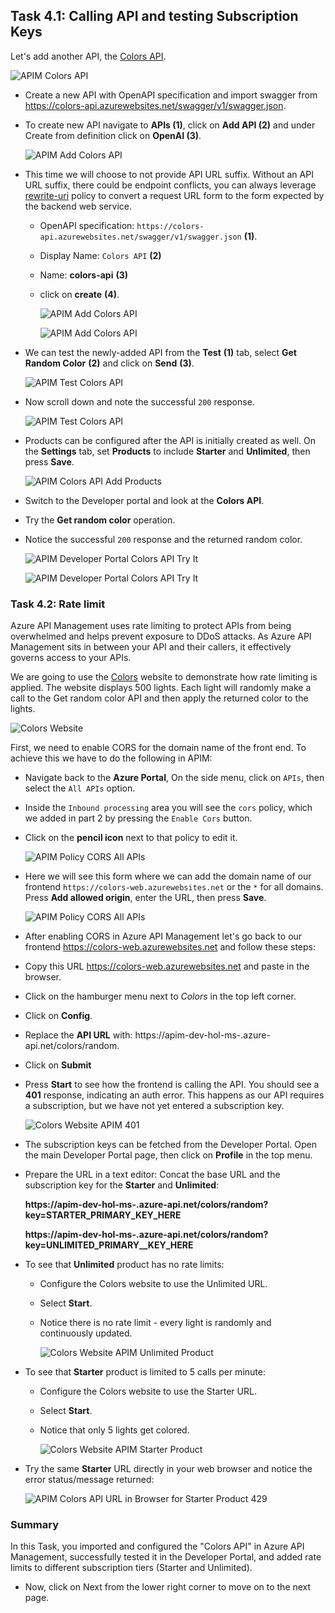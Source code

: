 ## Task 4.1: Calling API and testing Subscription Keys

Let's add another API, the [Colors API](https://colors-api.azurewebsites.net/swagger/v1/swagger.json).

![APIM Colors API](media3/01.png)

- Create a new API with OpenAPI specification and import swagger from <https://colors-api.azurewebsites.net/swagger/v1/swagger.json>.
- To create new API navigate to **APIs (1)**, click on **Add API (2)** and under Create from definition click on **OpenAI (3)**.

  ![APIM Add Colors API](media3/P8-T4.1-S2.png)
  
- This time we will choose to not provide API URL suffix. Without an API URL suffix, there could be endpoint conflicts, you can always leverage [rewrite-uri](https://learn.microsoft.com/en-us/azure/api-management/api-management-transformation-policies#RewriteURL) policy to convert a request URL form to the form expected by the backend web service.

  - OpenAPI specification: `https://colors-api.azurewebsites.net/swagger/v1/swagger.json` **(1)**.
  - Display Name: `Colors API` **(2)**
  - Name: **colors-api** **(3)**
  - click on **create** **(4)**.

    ![APIM Add Colors API](media3/openapi.png)

    ![APIM Add Colors API](media3/03.png)

- We can test the newly-added API from the **Test** **(1)** tab, select **Get Random Color** **(2)** and click on **Send** **(3)**.

  ![APIM Test Colors API](media3/P8-T4.1-STest.png)

- Now scroll down and note the successful `200` response.

  ![APIM Test Colors API](media3/04.png)

- Products can be configured after the API is initially created as well. On the **Settings** tab, set **Products** to include **Starter** and **Unlimited**, then press **Save**.

  ![APIM Colors API Add Products](media3/05.png)

- Switch to the Developer portal and look at the **Colors API**.
- Try the **Get random color** operation.
- Notice the successful `200` response and the returned random color.

  ![APIM Developer Portal Colors API Try It](media3/06.png)

  ![APIM Developer Portal Colors API Try It](media3/07.png)

### Task 4.2: Rate limit

Azure API Management uses rate limiting to protect APIs from being overwhelmed and helps prevent exposure to DDoS attacks. As Azure API Management sits in between your API and their callers, it effectively governs access to your APIs.  

We are going to use the [Colors](https://colors-web.azurewebsites.net) website to demonstrate how rate limiting is applied. The website displays 500 lights. Each light will randomly make a call to the Get random color API and then apply the returned color to the lights.

![Colors Website](media3/08.png)

First, we need to enable CORS for the domain name of the front end. To achieve this we have to do the following in APIM:

-  Navigate back to the **Azure Portal**, On the side menu, click on `APIs`, then select the `All APIs` option.
- Inside the `Inbound processing` area you will see the `cors` policy, which we added in part 2 by pressing the `Enable Cors` button.
- Click on the **pencil icon** next to that policy to edit it.

  ![APIM Policy CORS All APIs](media3/09.png)  

- Here we will see this form where we can add the domain name of our frontend `https://colors-web.azurewebsites.net` or the `*` for all domains. Press **Add allowed origin**, enter the URL, then press **Save**.

  ![APIM Policy CORS All APIs](media3/10.png)

- After enabling CORS in Azure API Management let's go back to our frontend <https://colors-web.azurewebsites.net> and follow these steps:
- Copy this URL <https://colors-web.azurewebsites.net> and paste in the browser.

- Click on the hamburger menu next to *Colors* in the top left corner.
- Click on **Config**.
- Replace the **API URL** with: https://apim-dev-hol-ms-<inject key="Deployment ID" enableCopy="false" />.azure-api.net/colors/random.
- Click on **Submit**
- Press **Start** to see how the frontend is calling the API. You should see a **401** response, indicating an auth error. This happens as our API requires a subscription, but we have not yet entered a subscription key.

  ![Colors Website APIM 401](media3/11.png)

- The subscription keys can be fetched from the Developer Portal. Open the main Developer Portal page, then click on **Profile** in the top menu. 

- Prepare the URL in a text editor:
Concat the base URL and the subscription key for the **Starter** and **Unlimited**:

    
    **https://apim-dev-hol-ms-<inject key="Deployment ID" enableCopy="false" />.azure-api.net/colors/random?key=STARTER_PRIMARY_KEY_HERE**
  
    **https://apim-dev-hol-ms-<inject key="Deployment ID" enableCopy="false" />.azure-api.net/colors/random?key=UNLIMITED_PRIMARY__KEY_HERE**
    

- To see that **Unlimited** product has no rate limits:
  - Configure the Colors website to use the Unlimited URL.
  - Select **Start**.
  - Notice there is no rate limit - every light is randomly and continuously updated. 

    ![Colors Website APIM Unlimited Product](media3/12.png)

- To see that **Starter** product is limited to 5 calls per minute:
  - Configure the Colors website to use the Starter URL.
  - Select **Start**.
  - Notice that only 5 lights get colored.

    ![Colors Website APIM Starter Product](../../assets/images/color-website-apim-starter-product.png)

- Try the same **Starter** URL directly in your web browser and notice the error status/message returned:

    ![APIM Colors API URL in Browser for Starter Product 429 ](../../assets/images/apim-color-api-url-in-browser-starter-product-429.png)


### Summary
In this Task, you imported and configured the "Colors API" in Azure API Management, successfully tested it in the Developer Portal, and added rate limits to different subscription tiers (Starter and Unlimited).
- Now, click on Next from the lower right corner to move on to the next page.
